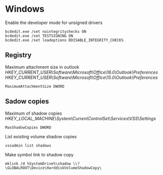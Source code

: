 # Windows
Enable the developer mode for unsigned drivers
```
bcdedit.exe /set nointegritychecks ON
bcdedit.exe /set TESTSIGNING ON
bcdedit.exe /set loadoptions DDISABLE_INTEGRITY_CHECKS
```

## Registry
Maximum attachment size in outlook
_HKEY_CURRENT_USER\Software\Microsoft\Office\16.0\Outlook\Preferences_
_HKEY_CURRENT_USER\Software\Microsoft\Office\15.0\Outlook\Preferences_
```
MaximumAttachmentSize DWORD
```

## Sadow copies
Maximum of shadow copies
_HKEY_LOCAL_MACHINE\System\CurrentControlSet\Services\VSS\Settings_
```
MaxShadowCopies DWORD
```

List existing volume shadow copies
```
vssadmin list shadows
```

Make symbol link to shadow copy
```
mklink /d %SystemDrive%\shadow \\?\GLOBALROOT\Device\HarddiskVolumeShadowCopy\
```
